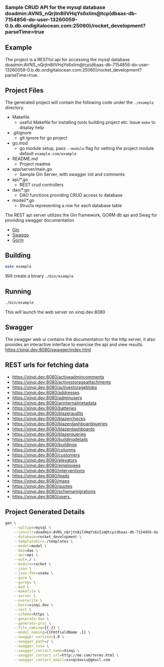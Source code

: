 [comment]: <> (This is a generated file please edit source in ./templates)
[comment]: <> (All modification will be lost, you have been warned)
[comment]: <> ()
### Sample CRUD API for the mysql database doadmin:AVNS_nQrjtn8ilVHqYs6xIim@tcp(dbaas-db-7154856-do-user-13260059-0.b.db.ondigitalocean.com:25060)/rocket_development?parseTime=true

## Example
The project is a RESTful api for accessing the mysql database doadmin:AVNS_nQrjtn8ilVHqYs6xIim@tcp(dbaas-db-7154856-do-user-13260059-0.b.db.ondigitalocean.com:25060)/rocket_development?parseTime=true.

## Project Files
The generated project will contain the following code under the `./example` directory.
* Makefile
  * useful Makefile for installing tools building project etc. Issue `make` to display help
* .gitignore
  * git ignore for go project
* go.mod
  * go module setup, pass `--module` flag for setting the project module default `example.com/example`
* README.md
  * Project readme
* app/server/main.go
  * Sample Gin Server, with swagger init and comments
* api/*.go
  * REST crud controllers
* dao/*.go
  * DAO functions providing CRUD access to database
* model/*.go
  * Structs representing a row for each database table

The REST api server utilizes the Gin framework, GORM db api and Swag for providing swagger documentation
* [Gin](https://github.com/gin-gonic/gin)
* [Swaggo](https://github.com/swaggo/swag)
* [Gorm](https://github.com/jinzhu/gorm)

## Building
```.bash
make example
```
Will create a binary `./bin/example`

## Running
```.bash
./bin/example
```
This will launch the web server on xinqi.dev:8080

## Swagger
The swagger web ui contains the documentation for the http server, it also provides an interactive interface to exercise the api and view results.
https://xinqi.dev:8080/swagger/index.html

## REST urls for fetching data


* https://xinqi.dev:8080/activeadmincomments
* https://xinqi.dev:8080/activestorageattachments
* https://xinqi.dev:8080/activestorageblobs
* https://xinqi.dev:8080/addresses
* https://xinqi.dev:8080/adminusers
* https://xinqi.dev:8080/arinternalmetadata
* https://xinqi.dev:8080/batteries
* https://xinqi.dev:8080/blazeraudits
* https://xinqi.dev:8080/blazerchecks
* https://xinqi.dev:8080/blazerdashboardqueries
* https://xinqi.dev:8080/blazerdashboards
* https://xinqi.dev:8080/blazerqueries
* https://xinqi.dev:8080/buildingdetails
* https://xinqi.dev:8080/buildings
* https://xinqi.dev:8080/columns
* https://xinqi.dev:8080/customers
* https://xinqi.dev:8080/elevators
* https://xinqi.dev:8080/employees
* https://xinqi.dev:8080/interventions
* https://xinqi.dev:8080/leads
* https://xinqi.dev:8080/maps
* https://xinqi.dev:8080/quotes
* https://xinqi.dev:8080/schemamigrations
* https://xinqi.dev:8080/users_

## Project Generated Details
```.bash
gen \
    --sqltype=mysql \
    --connstr=doadmin:AVNS_nQrjtn8ilVHqYs6xIim@tcp(dbaas-db-7154856-do-user-13260059-0.b.db.ondigitalocean.com:25060)/rocket_development?parseTime=true \
    --database=rocket_development \
    --templateDir=./templates \
    --model=model \
    --dao=dao \
    --api=api \
    --out=./ \
    --module=rocket \
    --json \
    --json-fmt=snake \
    --gorm \
    --guregu \
    --mod \
    --makefile \
    --server \
    --overwrite \
    --host=xinqi.dev \
    --rest \
    --scheme=https \
    --generate-dao \
    --generate-proj \
    --file_naming={{.}} \
    --model_naming={{FmtFieldName .}} \
    --swagger_version=1.0 \
    --swagger_path=/ \
    --swagger_tos= \
    --swagger_contact_name=Xinqi \
    --swagger_contact_url=http://me.com/terms.html \
    --swagger_contact_email=xinqidavis@gmail.com
```











